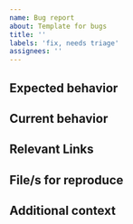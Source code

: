 ```yaml
---
name: Bug report
about: Template for bugs
title: ''
labels: 'fix, needs triage'
assignees: ''
---
```


## Expected behavior

<!--- What you would expect the application to do. --->

## Current behavior

<!--- What the application does instead. --->

## Relevant Links

<!--- Add any link that may help figuring out the issue. --->

## File/s for reproduce

<!--- Add a link to the file/s that caused the bug. --->

## Additional context

<!--- Add any other context about the problem here. --->
